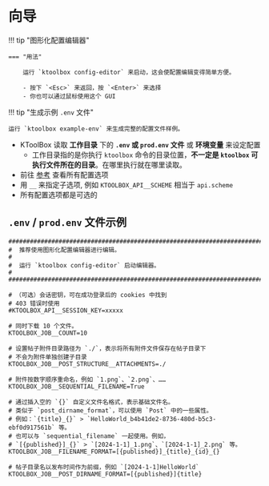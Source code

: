# 向导

!!! tip "图形化配置编辑器"

    === "用法"

        运行 `ktoolbox config-editor` 来启动，这会使配置编辑变得简单方便。

        - 按下 `<Esc>` 来返回，按 `<Enter>` 来选择 
        - 你也可以通过鼠标使用这个 GUI

!!! tip "生成示例 `.env` 文件"

    运行 `ktoolbox example-env` 来生成完整的配置文件样例。

- KToolBox 读取 **工作目录** 下的 **`.env` 或 `prod.env` 文件** 或 **环境变量** 来设定配置
  - 工作目录指的是你执行 `ktoolbox` 命令的目录位置，**不一定是 `ktoolbox` 可执行文件所在的目录**。在哪里执行就在哪里读取。
- 前往 [参考](./reference.md) 查看所有配置选项
- 用 `__` 来指定子选项, 例如 `KTOOLBOX_API__SCHEME` 相当于 `api.scheme`
- 所有配置选项都是可选的

## `.env` / `prod.env` 文件示例

```dotenv
##############################################################################
#  推荐使用图形化配置编辑器进行编辑。                                         #
#  运行 `ktoolbox config-editor` 启动编辑器。                                #
##############################################################################

# （可选）会话密钥，可在成功登录后的 cookies 中找到
# 403 错误时使用
#KTOOLBOX_API__SESSION_KEY=xxxxx

# 同时下载 10 个文件。
KTOOLBOX_JOB__COUNT=10

# 设置帖子附件目录路径为 `./`，表示将所有附件文件保存在帖子目录下
# 不会为附件单独创建子目录
KTOOLBOX_JOB__POST_STRUCTURE__ATTACHMENTS=./

# 附件按数字顺序重命名，例如 `1.png`、`2.png`、……
KTOOLBOX_JOB__SEQUENTIAL_FILENAME=True

# 通过插入空的 `{}` 自定义文件名格式，表示基础文件名。
# 类似于 `post_dirname_format`，可以使用 `Post` 中的一些属性。
# 例如：`{title}_{}` > `HelloWorld_b4b41de2-8736-480d-b5c3-ebf0d917561b` 等。
# 也可以与 `sequential_filename` 一起使用。例如，
# `[{published}]_{}` > `[2024-1-1]_1.png`、`[2024-1-1]_2.png` 等。
KTOOLBOX_JOB__FILENAME_FORMAT=[{published}]_{title}_{id}_{}

# 帖子目录名以发布时间作为前缀，例如 `[2024-1-1]HelloWorld`
KTOOLBOX_JOB__POST_DIRNAME_FORMAT=[{published}]{title}
```
